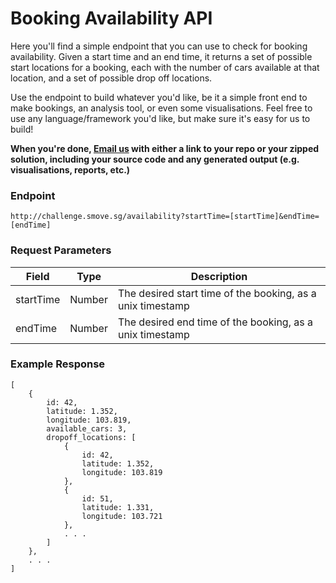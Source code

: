 # Booking Availability API
Here you'll find a simple endpoint that you can use to check for booking availability. Given a start time and an end time, it returns a set of possible start locations for a booking, each with the number of cars available at that location, and a set of possible drop off locations.

Use the endpoint to build whatever you'd like, be it a simple front end to make bookings, an analysis tool, or even some visualisations. Feel free to use any language/framework you'd like, but make sure it's easy for us to build!

**When you're done, [Email us](mailto:hr@smove.sg) with either a link to your repo or your zipped solution, including your source code and any generated output (e.g. visualisations, reports, etc.)**

### Endpoint
```
http://challenge.smove.sg/availability?startTime=[startTime]&endTime=[endTime]
```

### Request Parameters
| Field        | Type         | Description  |
| ------------- |-------------| -----|
| startTime      | Number | The desired start time of the booking, as a unix timestamp |
| endTime      | Number | The desired end time of the booking, as a unix timestamp |

### Example Response
```
[
	{
		id: 42,
		latitude: 1.352,
		longitude: 103.819,
		available_cars: 3,
		dropoff_locations: [
			{ 
				id: 42,
				latitude: 1.352,
				longitude: 103.819
			},
			{ 
				id: 51,
				latitude: 1.331,
				longitude: 103.721
			},
			. . .
		]
	},
	. . .
]
```
